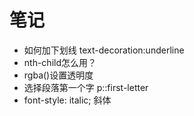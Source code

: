 # 笔记
- 如何加下划线 <u> </u>  text-decoration:underline
- nth-child怎么用？
- rgba()设置透明度
- 选择段落第一个字 p::first-letter
- font-style: italic; 斜体